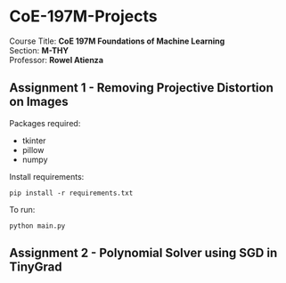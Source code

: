 # CoE-197M-Projects
Course Title: **CoE 197M Foundations of Machine Learning** \
Section: **M-THY** \
Professor: **Rowel Atienza**

## Assignment 1 - Removing Projective Distortion on Images

Packages required:
* tkinter
* pillow
* numpy

Install requirements:
```
pip install -r requirements.txt
```

To run:
```
python main.py
```

## Assignment 2 - Polynomial Solver using SGD in TinyGrad
